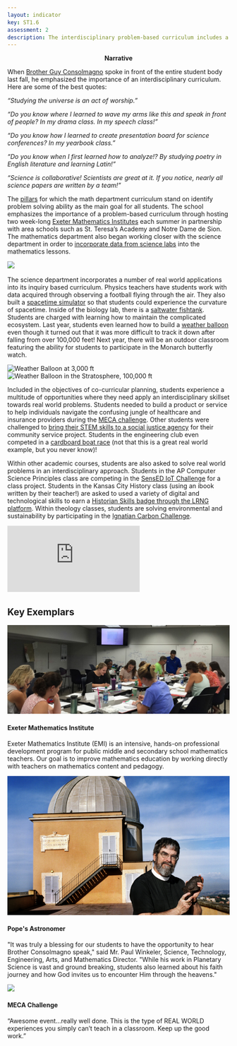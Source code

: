 ```yaml
---
layout: indicator
key: ST1.6
assessment: 2
description: The interdisciplinary problem-based curriculum includes a focus on real world applications.
---
```

<p align="center">
  <b>Narrative</b>
</p>

When [Brother Guy Consolmagno](https://www.rockhursths.edu/pages/news/news---brother-guy-consolmagno) spoke in front of the entire student body last fall, he emphasized the importance of an interdisciplinary curriculum. Here are some of the best quotes:

*“Studying the universe is an act of worship.”*

*“Do you know where I learned to wave my arms like this and speak in front of people? In my drama class. In my speech class!”*

*“Do you know how I learned to create presentation board for science conferences? In my yearbook class.”*

*“Do you know when I first learned how to analyze!? By studying poetry in English literature and learning Latin!”*

*“Science is collaborative! Scientists are great at it. If you notice, nearly all science papers are written by a team!”*

The [pillars](https://drive.google.com/file/d/0B1-JIRrX_4I5bVNEZU5HaGFDMHc/view?usp=sharing) for which the math department curriculum stand on identify problem solving ability as the main goal for all students. The school emphasizes the importance of a problem-based curriculum through hosting two week-long [Exeter Mathematics Institutes](http://steam.rockhursths.edu/2016/08/10/EMI-2016.html) each summer in partnership with area schools such as St. Teresa’s Academy and Notre Dame de Sion. The mathematics department also began working closer with the science department in order to [incorporate data from science labs](https://drive.google.com/file/d/0B1-JIRrX_4I5ZnJaWXhHem5CZm8/view?usp=sharing) into the mathematics lessons.

<div class="flex-wrapper">
  <img src="{{ site.baseurl }}/img/indicators/st1.6a.jpg">
</div>  

The science department incorporates a number of real world applications into its inquiry based curriculum. Physics teachers have students work with data acquired through observing a football flying through the air. They also built a [spacetime simulator](http://steam.rockhursths.edu/2016/03/11/Stretching-the-Spandex-of-Spacetime.html) so that students could experience the curvature of spacetime. Inside of the biology lab, there is a [saltwater fishtank](http://steam.rockhursths.edu/2017/02/11/Learning-to-lead-from-a-Reef-Tank.html). Students are charged with learning how to maintain the complicated ecosystem. Last year, students even learned how to build a [weather balloon](http://steam.rockhursths.edu/2016/05/13/To-Infinity-and-Beyond.html) even though it turned out that it was more difficult to track it down after falling from over 100,000 feet! Next year, there will be an outdoor classroom featuring the ability for students to participate in the Monarch butterfly watch. 

<div class="flex-wrapper">
  <img src="{{site.baseurl}}/img/wb-upward.jpg" alt="Weather Balloon at 3,000 ft">
  <img src="{{site.baseurl}}/img/wb-100000ft.jpg" alt="Weather Balloon in the Stratosphere, 100,000 ft">
</div>
	
Included in the objectives of co-curricular planning, students experience a multitude of opportunities where they need apply an interdisciplinary skillset towards real world problems. Students needed to build a product or service to help individuals navigate the confusing jungle of healthcare and insurance providers during the [MECA challenge](http://steam.rockhursths.edu/2017/02/11/MECA-Challenge.html). Other students were challenged to [bring their STEM skills to a social justice agency](http://steam.rockhursths.edu/2016/02/16/Service-Learning-at-Don-Bosco.html) for their community service project. Students in the engineering club even competed in a [cardboard boat race](https://rockhursths.edu/pages/news/news---cardboard-boat-competition) (not that this is a great real world example, but you never know)!

Within other academic courses, students are also asked to solve real world problems in an interdisciplinary approach. Students in the AP Computer Science Principles class are competing in the [SensED IoT Challenge](http://steam.rockhursths.edu/2017/03/12/SensED-Design-Demo-Day-Project-Proposals-Submitted.html) for a class project. Students in the Kansas City History class (using an ibook written by their teacher!) are asked to used a variety of digital and technological skills to earn a [Historian Skills badge through the LRNG platform](http://steam.rockhursths.edu/2016/11/17/LRNG.html). Within theology classes, students are solving environmental and sustainability by participating in the [Ignatian Carbon Challenge](https://ignatiansolidarity.net/ignatian-carbon-challenge/). 

<div class="embed-container">
  <iframe src="https://www.youtube.com/embed/-ivLs6HKXTI" frameborder="0" allowfullscreen></iframe>
</div>

## Key Exemplars

<div class="media well">
  <div class="media-left">
    <a href="http://steam.rockhursths.edu/2016/08/10/EMI-2016.html">
      <img class="media-object" src="/img/indicators/st1.6b.jpg">
    </a>
  </div>
  <div class="media-body">
    <h4 class="media-heading">Exeter Mathematics Institute</h4>
    <p>Exeter Mathematics Institute (EMI) is an intensive, hands-on professional development program for public middle and secondary school mathematics teachers. Our goal is to improve mathematics education by working directly with teachers on mathematics content and pedagogy.</p>
  </div>
</div>

<div class="media well">
  <div class="media-left">
    <a href="http://steam.rockhursths.edu/2016/08/17/Pope's-Astronomer.html">
      <img class="media-object" src="/img/Guy Consolmagno.png">
    </a>
  </div>
  <div class="media-body">
    <h4 class="media-heading">Pope's Astronomer</h4>
    <p>"It was truly a blessing for our students to have the opportunity to hear Brother Consolmagno speak," said Mr. Paul Winkeler, Science, Technology, Engineering, Arts, and Mathematics Director.  "While his work in Planetary Science is vast and ground breaking, students also learned about his faith journey and how God invites us to encounter Him through the heavens."  </p>
  </div>
</div>

<div class="media well">
  <div class="media-left">
    <a href="http://steam.rockhursths.edu/2017/02/11/MECA-Challenge.html">
      <img class="media-object" src="/img/Winning Group.jpg">
    </a>
  </div>
  <div class="media-body">
    <h4 class="media-heading">MECA Challenge</h4>
    <p>“Awesome event…really well done. This is the type of REAL WORLD experiences you simply can’t teach in a classroom. Keep up the good work.”</p>
  </div>
</div>



